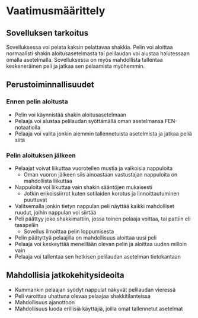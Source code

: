 # Vaatimusmäärittely

## Sovelluksen tarkoitus
Sovelluksessa voi pelata kaksin pelattavaa shakkia. Pelin voi aloittaa normaalisti shakin aloitusasetelmasta tai pelilaudan voi alustaa halutessaan omalla asetelmalla. Sovelluksessa on myös mahdollista tallentaa keskeneräinen peli ja jatkaa sen pelaamista myöhemmin.

## Perustoiminnallisuudet

### Ennen pelin aloitusta
  - Pelin voi käynnistää shakin aloitusasetelmaan
  - Pelaaja voi alustaa pelilaudan syöttämällä oman asetelmansa FEN-notaatiolla
  - Pelaaja voi valita jonkin aiemmin tallennetuista asetelmista ja jatkaa peliä siitä

### Pelin aloituksen jälkeen
- Pelaajat voivat liikuttaa vuorotellen mustia ja valkoisia nappuloita
  - Oman vuoron jälkeen siis ainoastaan vastustajan nappuloita on mahdollista liikuttaa
- Nappuloita voi liikuttaa vain shakin sääntöjen mukaisesti
    - Jotkin erikoissiirrot kuten sotilaiden korotus ja linnoittautuminen puuttuvat
- Valitsemalla jonkin tietyn nappulan peli näyttää kaikki mahdolliset ruudut, joihin nappulan voi siirtää
- Peli päättyy joko shakkimattiin, jossa toinen pelaaja voittaa, tai pattiin eli tasapeliin
  - Sovellus ilmoittaa pelin loppumisesta
- Pelin päätyttyä pelaajilla on mahdollisuus aloittaa uusi peli
- Pelaaja voi keskeyttää meneillään olevan pelin ja aloittaa uuden milloin vain
- Pelaaja voi tallentaa sen hetkisen pelilaudan asetelman tietokantaan

## Mahdollisia jatkokehitysideoita
- Kummankin pelaajan syödyt nappulat näkyvät pelilaudan vieressä
- Peli varoittaa uhattuna olevaa pelaajaa shakkitilanteissa
- Mahdollisuus ajanottoon
- Mahdollisuus luoda erillisiä käyttäjiä, joilla omat tallennetut asetelmat
